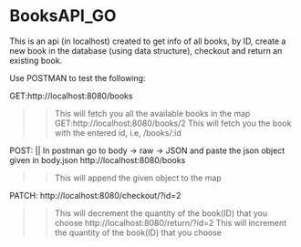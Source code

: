 # BooksAPI_GO
This is an api (in localhost) created to get info of all books, by ID, create a new book in the database (using data structure), checkout and return an existing book.

Use POSTMAN to test the following:

GET:http://localhost:8080/books
>> This will fetch you all the available books in the map
GET:http://localhost:8080/books/2
>> This will fetch you the book with the entered id, i.e, /books/:id

POST:
|| In postman go to body -> raw -> JSON and paste the json object given in body.json
http://localhost:8080/books
>> This will append the given object to the map

PATCH:
http://localhost:8080/checkout/?id=2
>> This will decrement the quantity of the book(ID) that you choose
http://localhost:8080/return/?id=2
>> This will increment the quantity of the book(ID) that you choose
